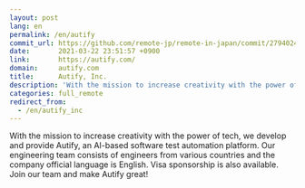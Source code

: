 ```yaml
---
layout: post
lang: en
permalink: /en/autify
commit_url: https://github.com/remote-jp/remote-in-japan/commit/2794024ba147baae718e7f8bcb39d8815872de2f
date:       2021-03-22 23:51:57 +0900
link:       https://autify.com/
domain:     autify.com
title:      Autify, Inc.
description: 'With the mission to increase creativity with the power of tech, we develop and provide Autify, an AI-based software test automation platform. Our engineering team consists of engineers from various countries and the company official language is English. Visa sponsorship is also available. Join our team and make Autify great!'
categories: full_remote
redirect_from:
  - /en/autify_inc
---
```


<p>With the mission to increase creativity with the power of tech, we develop and provide Autify, an AI-based software test automation platform. Our engineering team consists of engineers from various countries and the company official language is English. Visa sponsorship is also available. Join our team and make Autify great!</p>
